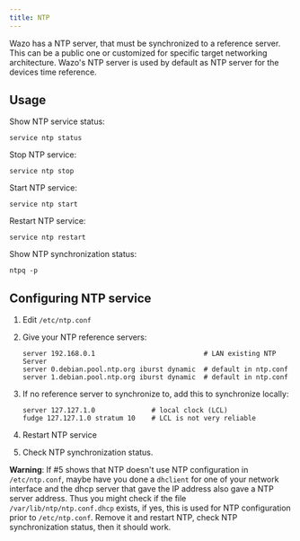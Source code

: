 ```yaml
---
title: NTP
---
```


Wazo has a NTP server, that must be synchronized to a reference server. This can be a public one or
customized for specific target networking architecture. Wazo's NTP server is used by default as NTP
server for the devices time reference.

## Usage

Show NTP service status:

```shell
service ntp status
```

Stop NTP service:

```shell
service ntp stop
```

Start NTP service:

```shell
service ntp start
```

Restart NTP service:

```shell
service ntp restart
```

Show NTP synchronization status:

```shell
ntpq -p
```

## Configuring NTP service

1. Edit `/etc/ntp.conf`
2. Give your NTP reference servers:

   ```ascii
   server 192.168.0.1                           # LAN existing NTP Server
   server 0.debian.pool.ntp.org iburst dynamic  # default in ntp.conf
   server 1.debian.pool.ntp.org iburst dynamic  # default in ntp.conf
   ```

3. If no reference server to synchronize to, add this to synchronize locally:

   ```ascii
   server 127.127.1.0              # local clock (LCL)
   fudge 127.127.1.0 stratum 10    # LCL is not very reliable
   ```

4. Restart NTP service
5. Check NTP synchronization status.

**Warning**: If #5 shows that NTP doesn't use NTP configuration in `/etc/ntp.conf`, maybe have you
done a `dhclient` for one of your network interface and the dhcp server that gave the IP address
also gave a NTP server address. Thus you might check if the file `/var/lib/ntp/ntp.conf.dhcp`
exists, if yes, this is used for NTP configuration prior to `/etc/ntp.conf`. Remove it and restart
NTP, check NTP synchronization status, then it should work.
